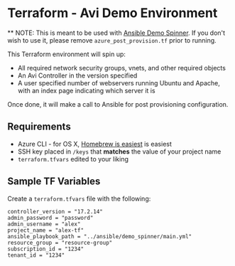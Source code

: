 # Terraform - Avi Demo Environment
** NOTE: This is meant to be used with [Ansible Demo Spinner](https://github.com/alexfeig/avi-ansible-demo-spinner). If you don't wish to use it, please remove `azure_post_provision.tf` prior to running.

This Terraform environment will spin up:

* All required network security groups, vnets, and other required objects
* An Avi Controller in the version specified
* A user specified number of webservers running Ubuntu and Apache, with an index page indicating which server it is

Once done, it will make a call to Ansible for post provisioning configuration.

## Requirements

* Azure CLI - for OS X, [Homebrew is easiest](https://brew.sh/) is easiest
* SSH key placed in `/keys` that **matches** the value of your project name
* `terraform.tfvars` edited to your liking

## Sample TF Variables
Create a `terraform.tfvars` file with the following:

```avi_username = "alex"
controller_version = "17.2.14"
admin_password = "password"
admin_username = "alex"
project_name = "alex-tf"
ansible_playbook_path = "../ansible/demo_spinner/main.yml"
resource_group = "resource-group"
subscription_id = "1234"
tenant_id = "1234"
```